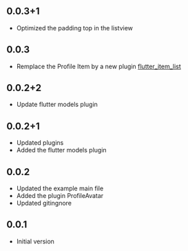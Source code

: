 ## 0.0.3+1

- Optimized the padding top in the listview

## 0.0.3

- Remplace the Profile Item by a new plugin [flutter_item_list](https://pub.dev/packages/flutter_item_list)

## 0.0.2+2

- Update flutter models plugin

## 0.0.2+1

- Updated plugins
- Added the flutter models plugin

## 0.0.2

- Updated the example main file
- Added the plugin ProfileAvatar
- Updated gitingnore

## 0.0.1

- Initial version
